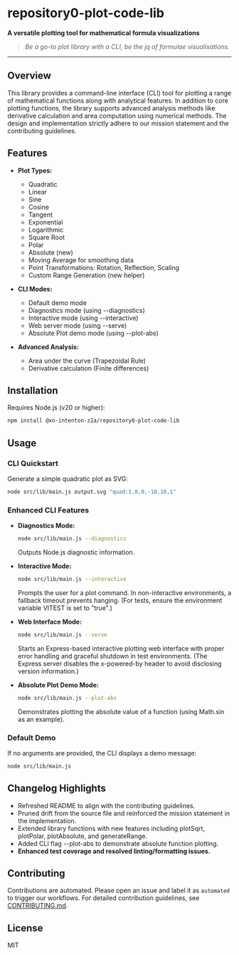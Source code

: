 # repository0-plot-code-lib

**A versatile plotting tool for mathematical formula visualizations**

> _Be a go-to plot library with a CLI, be the jq of formulae visualisations._

---

## Overview

This library provides a command-line interface (CLI) tool for plotting a range of mathematical functions along with analytical features. In addition to core plotting functions, the library supports advanced analysis methods like derivative calculation and area computation using numerical methods. The design and implementation strictly adhere to our mission statement and the contributing guidelines.

## Features

- **Plot Types:**
  - Quadratic
  - Linear
  - Sine
  - Cosine
  - Tangent
  - Exponential
  - Logarithmic
  - Square Root
  - Polar
  - Absolute (new)
  - Moving Average for smoothing data
  - Point Transformations: Rotation, Reflection, Scaling
  - Custom Range Generation (new helper)

- **CLI Modes:**
  - Default demo mode
  - Diagnostics mode (using --diagnostics)
  - Interactive mode (using --interactive)
  - Web server mode (using --serve)
  - Absolute Plot demo mode (using --plot-abs)

- **Advanced Analysis:**
  - Area under the curve (Trapezoidal Rule)
  - Derivative calculation (Finite differences)

## Installation

Requires Node.js (v20 or higher):

```bash
npm install @xn-intenton-z2a/repository0-plot-code-lib
```

## Usage

### CLI Quickstart

Generate a simple quadratic plot as SVG:

```bash
node src/lib/main.js output.svg "quad:1,0,0,-10,10,1"
```

### Enhanced CLI Features

- **Diagnostics Mode:**

  ```bash
  node src/lib/main.js --diagnostics
  ```
  Outputs Node.js diagnostic information.

- **Interactive Mode:**

  ```bash
  node src/lib/main.js --interactive
  ```
  Prompts the user for a plot command. In non-interactive environments, a fallback timeout prevents hanging. (For tests, ensure the environment variable VITEST is set to "true".)

- **Web Interface Mode:**

  ```bash
  node src/lib/main.js --serve
  ```
  Starts an Express-based interactive plotting web interface with proper error handling and graceful shutdown in test environments. (The Express server disables the x-powered-by header to avoid disclosing version information.)

- **Absolute Plot Demo Mode:**

  ```bash
  node src/lib/main.js --plot-abs
  ```
  Demonstrates plotting the absolute value of a function (using Math.sin as an example).

### Default Demo

If no arguments are provided, the CLI displays a demo message:

```bash
node src/lib/main.js
```

## Changelog Highlights

- Refreshed README to align with the contributing guidelines.
- Pruned drift from the source file and reinforced the mission statement in the implementation.
- Extended library functions with new features including plotSqrt, plotPolar, plotAbsolute, and generateRange.
- Added CLI flag --plot-abs to demonstrate absolute function plotting.
- **Enhanced test coverage and resolved linting/formatting issues.**

## Contributing

Contributions are automated. Please open an issue and label it as `automated` to trigger our workflows. For detailed contribution guidelines, see [CONTRIBUTING.md](CONTRIBUTING.md).

## License

MIT

